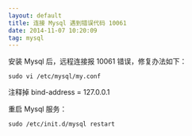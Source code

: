 ```yaml
---
layout: default
title: 连接 Mysql 遇到错误代码 10061
date: 2014-11-07 10:20:09
tag: mysql
---
```


安装 Mysql 后，远程连接报 10061 错误，修复办法如下：
```
sudo vi /etc/mysql/my.conf
```
注释掉 bind-address = 127.0.0.1
 
重启 Mysql 服务：
```
sudo /etc/init.d/mysql restart
```
